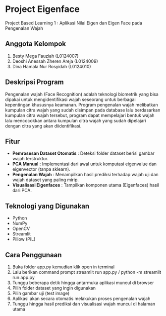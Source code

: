 # Project Eigenface
Project Based Learning 1 : Aplikasi Nilai Eigen dan Eigen Face pada Pengenalan Wajah

## Anggota Kelompok 
1. Besty Mega Fauziah (L0124007)
2. Deoshi Anessah Zheren Areja (L0124009)
3. Dina Hamala Nur Rosyidah (L0124010)

## Deskripsi Program
Pengenalan wajah (Face Recognition) adalah teknologi biometrik yang bisa dipakai untuk mengidentifikasi wajah seseorang untuk berbagai kepentingan khususnya keamanan. Program pengenalan wajah melibatkan kumpulan citra wajah yang sudah disimpan pada database lalu berdasarkan kumpulan citra wajah tersebut, program dapat mempelajari bentuk wajah lalu mencocokkan antara kumpulan citra wajah yang sudah dipelajari dengan citra yang akan diidentifikasi.

## Fitur
- **Pemrosesan Dataset Otomatis** : Deteksi folder dataset berisi gambar wajah terstruktur.
- **PCA Manual** : Implementasi dari awal untuk komputasi eigenvalue dan eigenvector (tanpa sklearn).
- **Pengenalan Wajah** : Menampilkan hasil prediksi terhadap wajah uji dan wajah dataset yang paling mirip.
- **Visualisasi Eigenfaces** : Tampilkan komponen utama (Eigenfaces) hasil dari PCA.

## Teknologi yang Digunakan
- Python
- NumPy
- OpenCV
- Streamlit
- Pillow (PIL)
  
## Cara Penggunaan
1. Buka folder app.py kemudian klik open in terminal 
2. Lalu berikan command prompt streamlit run app.py / python -m streamlit run app.py
3. Tunggu beberapa detik hingga antarmuka aplikasi muncul di browser
4. Pilih folder dataset yang ingin digunakan
5. Pilih gambar uji (test image)
6. Aplikasi akan secara otomatis melakukan proses pengenalan wajah
7. Tunggu hingga hasil prediksi dan visualisasi wajah muncul di halaman utama

